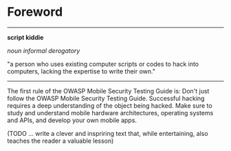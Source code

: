 # Foreword

---
**script kiddie**

*noun informal derogatory*

"a person who uses existing computer scripts or codes to hack into computers, lacking the expertise to write their own."

---

The first rule of the OWASP Mobile Security Testing Guide is: Don't just follow the OWASP Mobile Security Testing Guide. Successful hacking requires a deep understanding of the object being hacked. Make sure to study and understand mobile hardware architectures, operating systems and APIs, and develop your own mobile apps. 

(TODO ... write a clever and inspriring text that, while entertaining, also teaches the reader a valuable lesson)
